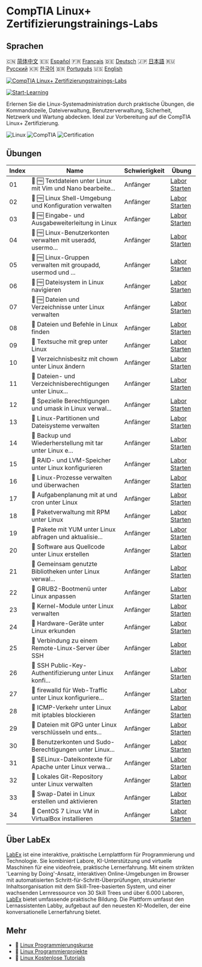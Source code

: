 # CompTIA Linux+ Zertifizierungstrainings-Labs

## Sprachen

🇨🇳 [简体中文](README_zh.md) 🇪🇸 [Español](README_es.md) 🇫🇷 [Français](README_fr.md) 🇩🇪 [Deutsch](README_de.md) 🇯🇵 [日本語](README_ja.md) 🇷🇺 [Русский](README_ru.md) 🇰🇷 [한국어](README_ko.md) 🇧🇷 [Português](README_pt.md) 🇺🇸 [English](README.md) 

[![CompTIA Linux+ Zertifizierungstrainings-Labs](https://cover-creator.labex.io/comptia-linux-plus-training-labs.png?lang=de)](https://labex.io/de/courses/comptia-linux-plus-training-labs)

[![Start-Learning](https://img.shields.io/badge/Start-Learning-whitesmoke?style=for-the-badge)](https://labex.io/de/courses/comptia-linux-plus-training-labs)

Erlernen Sie die Linux-Systemadministration durch praktische Übungen, die Kommandozeile, Dateiverwaltung, Benutzerverwaltung, Sicherheit, Netzwerk und Wartung abdecken. Ideal zur Vorbereitung auf die CompTIA Linux+ Zertifizierung.

![Linux](https://img.shields.io/badge/Linux-whitesmoke?style=for-the-badge&logo=linux)
![CompTIA](https://img.shields.io/badge/CompTIA-whitesmoke?style=for-the-badge&logo=comptia)
![Certification](https://img.shields.io/badge/Certification-whitesmoke?style=for-the-badge&logo=certification)


## Übungen

|   Index | Name                                                        | Schwierigkeit   | Übung                                                                                                                                                                                   |
|---------|-------------------------------------------------------------|-----------------|-----------------------------------------------------------------------------------------------------------------------------------------------------------------------------------------|
|      01 | 🧩 🆓 Textdateien unter Linux mit Vim und Nano bearbeite... | Anfänger        | <a target='_blank' href='https://labex.io/de/labs/comptia-edit-text-files-in-linux-with-vim-and-nano-591076?course=comptia-linux-plus-training-labs'>Labor Starten</a>                  |
|      02 | 🧩 🆓 Linux Shell-Umgebung und Konfiguration verwalten      | Anfänger        | <a target='_blank' href='https://labex.io/de/labs/comptia-manage-shell-environment-and-configuration-in-linux-590838?course=comptia-linux-plus-training-labs'>Labor Starten</a>         |
|      03 | 🧩 🆓 Eingabe- und Ausgabeweiterleitung in Linux            | Anfänger        | <a target='_blank' href='https://labex.io/de/labs/comptia-redirecting-input-and-output-in-linux-590840?course=comptia-linux-plus-training-labs'>Labor Starten</a>                       |
|      04 | 🧩 🆓 Linux-Benutzerkonten verwalten mit useradd, usermo... | Anfänger        | <a target='_blank' href='https://labex.io/de/labs/comptia-manage-linux-user-accounts-with-useradd-usermod-and-userdel-590837?course=comptia-linux-plus-training-labs'>Labor Starten</a> |
|      05 | 🧩 🆓 Linux-Gruppen verwalten mit groupadd, usermod und ... | Anfänger        | <a target='_blank' href='https://labex.io/de/labs/comptia-manage-linux-groups-with-groupadd-usermod-and-groupdel-590836?course=comptia-linux-plus-training-labs'>Labor Starten</a>      |
|      06 | 🧩 🆓 Dateisystem in Linux navigieren                       | Anfänger        | <a target='_blank' href='https://labex.io/de/labs/comptia-navigate-the-filesystem-in-linux-590971?course=comptia-linux-plus-training-labs'>Labor Starten</a>                            |
|      07 | 🧩 🆓 Dateien und Verzeichnisse unter Linux verwalten       | Anfänger        | <a target='_blank' href='https://labex.io/de/labs/comptia-manage-files-and-directories-in-linux-590835?course=comptia-linux-plus-training-labs'>Labor Starten</a>                       |
|      08 | 🧩  Dateien und Befehle in Linux finden                     | Anfänger        | <a target='_blank' href='https://labex.io/de/labs/comptia-find-files-and-commands-in-linux-590834?course=comptia-linux-plus-training-labs'>Labor Starten</a>                            |
|      09 | 🧩  Textsuche mit grep unter Linux                          | Anfänger        | <a target='_blank' href='https://labex.io/de/labs/comptia-search-text-with-grep-in-linux-590841?course=comptia-linux-plus-training-labs'>Labor Starten</a>                              |
|      10 | 🧩  Verzeichnisbesitz mit chown unter Linux ändern          | Anfänger        | <a target='_blank' href='https://labex.io/de/labs/comptia-modify-directory-ownership-with-chown-in-linux-590847?course=comptia-linux-plus-training-labs'>Labor Starten</a>              |
|      11 | 🧩  Dateien- und Verzeichnisberechtigungen unter Linux...   | Anfänger        | <a target='_blank' href='https://labex.io/de/labs/comptia-manage-file-and-directory-permissions-in-linux-590844?course=comptia-linux-plus-training-labs'>Labor Starten</a>              |
|      12 | 🧩  Spezielle Berechtigungen und umask in Linux verwal...   | Anfänger        | <a target='_blank' href='https://labex.io/de/labs/linux-manage-special-permissions-and-umask-in-linux-590846?course=comptia-linux-plus-training-labs'>Labor Starten</a>                 |
|      13 | 🧩  Linux-Partitionen und Dateisysteme verwalten            | Anfänger        | <a target='_blank' href='https://labex.io/de/labs/comptia-manage-linux-partitions-and-filesystems-590845?course=comptia-linux-plus-training-labs'>Labor Starten</a>                     |
|      14 | 🧩  Backup und Wiederherstellung mit tar unter Linux e...   | Anfänger        | <a target='_blank' href='https://labex.io/de/labs/comptia-create-and-restore-a-backup-with-tar-in-linux-590843?course=comptia-linux-plus-training-labs'>Labor Starten</a>               |
|      15 | 🧩  RAID- und LVM-Speicher unter Linux konfigurieren        | Anfänger        | <a target='_blank' href='https://labex.io/de/labs/comptia-configure-raid-and-lvm-storage-in-linux-590842?course=comptia-linux-plus-training-labs'>Labor Starten</a>                     |
|      16 | 🧩  Linux-Prozesse verwalten und überwachen                 | Anfänger        | <a target='_blank' href='https://labex.io/de/labs/comptia-manage-and-monitor-linux-processes-590864?course=comptia-linux-plus-training-labs'>Labor Starten</a>                          |
|      17 | 🧩  Aufgabenplanung mit at und cron unter Linux             | Anfänger        | <a target='_blank' href='https://labex.io/de/labs/comptia-schedule-tasks-with-at-and-cron-in-linux-590870?course=comptia-linux-plus-training-labs'>Labor Starten</a>                    |
|      18 | 🧩  Paketverwaltung mit RPM unter Linux                     | Anfänger        | <a target='_blank' href='https://labex.io/de/labs/rhel-managing-packages-with-rpm-in-linux-590868?course=comptia-linux-plus-training-labs'>Labor Starten</a>                            |
|      19 | 🧩  Pakete mit YUM unter Linux abfragen und aktualisie...   | Anfänger        | <a target='_blank' href='https://labex.io/de/labs/rhel-query-and-update-packages-with-yum-in-linux-590869?course=comptia-linux-plus-training-labs'>Labor Starten</a>                    |
|      20 | 🧩  Software aus Quellcode unter Linux erstellen            | Anfänger        | <a target='_blank' href='https://labex.io/de/labs/comptia-build-software-from-source-code-in-linux-590853?course=comptia-linux-plus-training-labs'>Labor Starten</a>                    |
|      21 | 🧩  Gemeinsam genutzte Bibliotheken unter Linux verwal...   | Anfänger        | <a target='_blank' href='https://labex.io/de/labs/comptia-manage-shared-libraries-in-linux-590867?course=comptia-linux-plus-training-labs'>Labor Starten</a>                            |
|      22 | 🧩  GRUB2-Bootmenü unter Linux anpassen                     | Anfänger        | <a target='_blank' href='https://labex.io/de/labs/comptia-customize-the-grub2-boot-menu-in-linux-590859?course=comptia-linux-plus-training-labs'>Labor Starten</a>                      |
|      23 | 🧩  Kernel-Module unter Linux verwalten                     | Anfänger        | <a target='_blank' href='https://labex.io/de/labs/comptia-manage-kernel-modules-in-linux-590865?course=comptia-linux-plus-training-labs'>Labor Starten</a>                              |
|      24 | 🧩  Hardware-Geräte unter Linux erkunden                    | Anfänger        | <a target='_blank' href='https://labex.io/de/labs/comptia-explore-hardware-devices-in-linux-590861?course=comptia-linux-plus-training-labs'>Labor Starten</a>                           |
|      25 | 🧩  Verbindung zu einem Remote-Linux-Server über SSH        | Anfänger        | <a target='_blank' href='https://labex.io/de/labs/linux-connect-to-a-remote-linux-server-using-ssh-590857?course=comptia-linux-plus-training-labs'>Labor Starten</a>                    |
|      26 | 🧩  SSH Public-Key-Authentifizierung unter Linux konfi...   | Anfänger        | <a target='_blank' href='https://labex.io/de/labs/comptia-configure-ssh-public-key-authentication-in-linux-590855?course=comptia-linux-plus-training-labs'>Labor Starten</a>            |
|      27 | 🧩  firewalld für Web-Traffic unter Linux konfiguriere...   | Anfänger        | <a target='_blank' href='https://labex.io/de/labs/comptia-configure-firewalld-to-allow-web-traffic-in-linux-590854?course=comptia-linux-plus-training-labs'>Labor Starten</a>           |
|      28 | 🧩  ICMP-Verkehr unter Linux mit iptables blockieren        | Anfänger        | <a target='_blank' href='https://labex.io/de/labs/comptia-block-icmp-traffic-in-linux-using-iptables-590852?course=comptia-linux-plus-training-labs'>Labor Starten</a>                  |
|      29 | 🧩  Dateien mit GPG unter Linux verschlüsseln und ents...   | Anfänger        | <a target='_blank' href='https://labex.io/de/labs/comptia-encrypt-and-decrypt-files-with-gpg-in-linux-590860?course=comptia-linux-plus-training-labs'>Labor Starten</a>                 |
|      30 | 🧩  Benutzerkonten und Sudo-Berechtigungen unter Linux...   | Anfänger        | <a target='_blank' href='https://labex.io/de/labs/comptia-configure-user-accounts-and-sudo-privileges-in-linux-590856?course=comptia-linux-plus-training-labs'>Labor Starten</a>        |
|      31 | 🧩  SELinux-Dateikontexte für Apache unter Linux verwa...   | Anfänger        | <a target='_blank' href='https://labex.io/de/labs/comptia-manage-selinux-file-contexts-for-apache-in-linux-590866?course=comptia-linux-plus-training-labs'>Labor Starten</a>            |
|      32 | 🧩  Lokales Git-Repository unter Linux verwalten            | Anfänger        | <a target='_blank' href='https://labex.io/de/labs/comptia-manage-a-local-git-repository-in-linux-590863?course=comptia-linux-plus-training-labs'>Labor Starten</a>                      |
|      33 | 🧩  Swap-Datei in Linux erstellen und aktivieren            | Anfänger        | <a target='_blank' href='https://labex.io/de/labs/comptia-create-and-activate-a-swap-file-in-linux-590858?course=comptia-linux-plus-training-labs'>Labor Starten</a>                    |
|      34 | 🧩  CentOS 7 Linux VM in VirtualBox installieren            | Anfänger        | <a target='_blank' href='https://labex.io/de/labs/comptia-install-a-centos-7-linux-vm-in-virtualbox-590862?course=comptia-linux-plus-training-labs'>Labor Starten</a>                   |

## Über LabEx

[LabEx](https://labex.io) ist eine interaktive, praktische Lernplattform für Programmierung und Technologie. Sie kombiniert Labore, KI-Unterstützung und virtuelle Maschinen für eine videofreie, praktische Lernerfahrung. Mit einem strikten 'Learning by Doing'-Ansatz, interaktiven Online-Umgebungen im Browser mit automatisierten Schritt-für-Schritt-Überprüfungen, strukturierter Inhaltsorganisation mit dem Skill-Tree-basierten System, und einer wachsenden Lernressource von 30 Skill Trees und über 6.000 Laboren, [LabEx](https://labex.io) bietet umfassende praktische Bildung. Die Plattform umfasst den Lernassistenten Labby, aufgebaut auf den neuesten KI-Modellen, der eine konversationelle Lernerfahrung bietet.

## Mehr

- 🔗 [Linux Programmierungskurse](https://github.com/labex-labs/awesome-programming-courses)
- 🔗 [Linux Programmierprojekte](https://github.com/labex-labs/awesome-programming-projects)
- 🔗 [Linux Kostenlose Tutorials](https://github.com/labex-labs/linux-free-tutorials)

